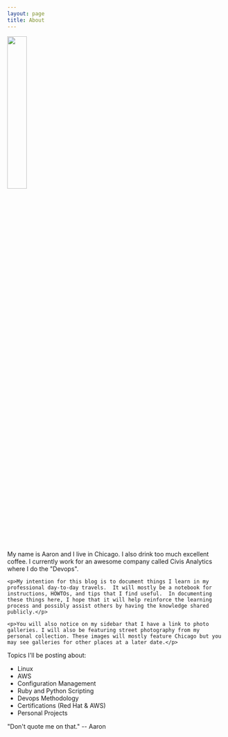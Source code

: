 ```yaml
---
layout: page
title: About
---
```


<div class="about_content">
    <img src="{{ site.baseurl }}assets/images/other/me.jpeg" width="30%">
    <p>My name is Aaron and I live in Chicago.  I also drink too much excellent coffee.  I currently work for an awesome company called Civis Analytics where I do the "Devops".</p>

    <p>My intention for this blog is to document things I learn in my professional day-to-day travels.  It will mostly be a notebook for instructions, HOWTOs, and tips that I find useful.  In documenting these things here, I hope that it will help reinforce the learning process and possibly assist others by having the knowledge shared publicly.</p>

    <p>You will also notice on my sidebar that I have a link to photo galleries. I will also be featuring street photography from my personal collection. These images will mostly feature Chicago but you may see galleries for other places at a later date.</p>
</div>​
Topics I'll be posting about:

* Linux
* AWS
* Configuration Management
* Ruby and Python Scripting
* Devops Methodology
* Certifications (Red Hat & AWS)
* Personal Projects


<p class="message">
  "Don't quote me on that." -- Aaron
</p>
